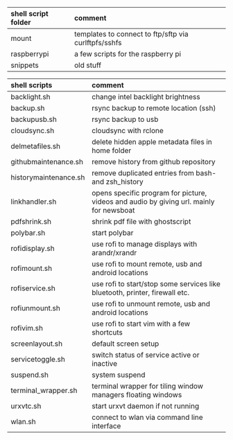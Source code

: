 | shell script folder | comment                                              |
| :------------------ | :--------------------------------------------------- |
| mount               | templates to connect to ftp/sftp via curlftpfs/sshfs |
| raspberrypi         | a few scripts for the raspberry pi                   |
| snippets            | old stuff                                            |

| shell scripts         | comment                                                                                 |
| :-------------------- | :-------------------------------------------------------------------------------------- |
| backlight.sh          | change intel backlight brightness                                                       |
| backup.sh             | rsync backup to remote location (ssh)                                                   |
| backupusb.sh          | rsync backup to usb                                                                     |
| cloudsync.sh          | cloudsync with rclone                                                                   |
| delmetafiles.sh       | delete hidden apple metadata files in home folder                                       |
| githubmaintenance.sh  | remove history from github repository                                                   |
| historymaintenance.sh | remove duplicated entries from bash- and zsh_history                                    |
| linkhandler.sh        | opens specific program for picture, videos and audio by giving url. mainly for newsboat |
| pdfshrink.sh          | shrink pdf file with ghostscript                                                        |
| polybar.sh            | start polybar                                                                           |
| rofidisplay.sh        | use rofi to manage displays with arandr/xrandr                                          |
| rofimount.sh          | use rofi to mount remote, usb and android locations                                     |
| rofiservice.sh        | use rofi to start/stop some services like bluetooth, printer, firewall etc.             |
| rofiunmount.sh        | use rofi to unmount remote, usb and android locations                                   |
| rofivim.sh            | use rofi to start vim with a few shortcuts                                              |
| screenlayout.sh       | default screen setup                                                                    |
| servicetoggle.sh      | switch status of service active or inactive                                             |
| suspend.sh            | system suspend                                                                          |
| terminal_wrapper.sh   | terminal wrapper for tiling window managers floating windows                            |
| urxvtc.sh             | start urxvt daemon if not running                                                       |
| wlan.sh               | connect to wlan via command line interface                                              |

